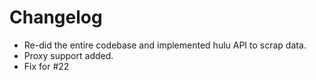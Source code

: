 
# Changelog
- Re-did the entire codebase and implemented hulu API to scrap data.
- Proxy support added.
- Fix for #22
